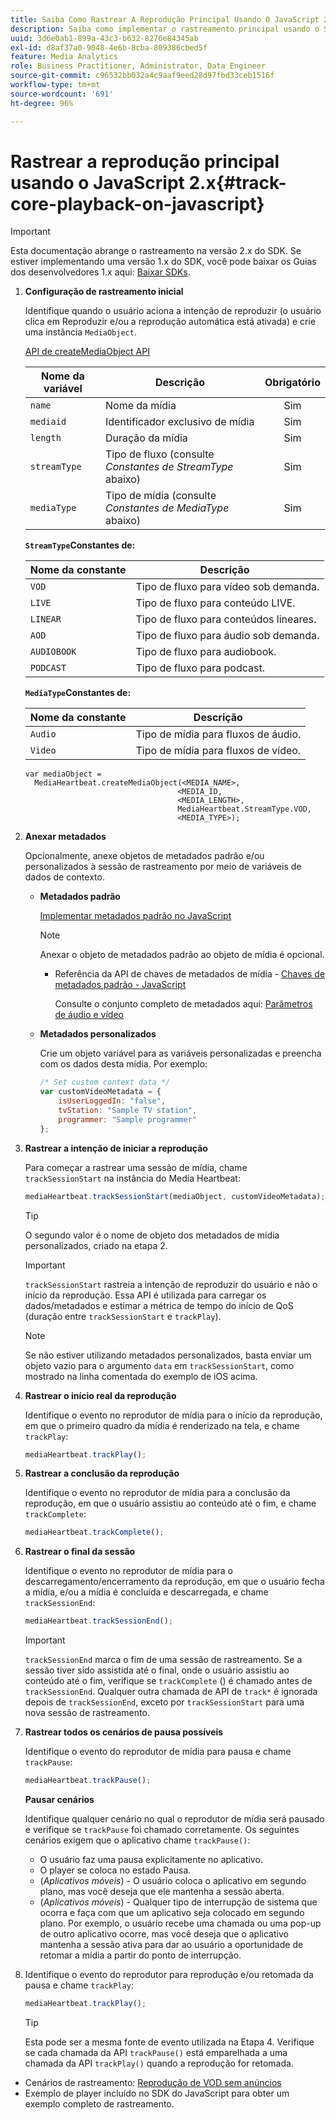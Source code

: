 ```yaml
---
title: Saiba Como Rastrear A Reprodução Principal Usando O JavaScript 2.x
description: Saiba como implementar o rastreamento principal usando o SDK do Media em um navegador com aplicativos JavaScript 2.x.
uuid: 3d6e0ab1-899a-43c3-b632-8276e84345ab
exl-id: d8af37a0-9048-4e6b-8cba-809386cbed5f
feature: Media Analytics
role: Business Practitioner, Administrator, Data Engineer
source-git-commit: c96532bb032a4c9aaf9eed28d97fbd33ceb1516f
workflow-type: tm+mt
source-wordcount: '691'
ht-degree: 96%

---
```


# Rastrear a reprodução principal usando o JavaScript 2.x{#track-core-playback-on-javascript}

>[!IMPORTANT]
>Esta documentação abrange o rastreamento na versão 2.x do SDK. Se estiver implementando uma versão 1.x do SDK, você pode baixar os Guias dos desenvolvedores 1.x aqui: [Baixar SDKs](/help/sdk-implement/download-sdks.md).

1. **Configuração de rastreamento inicial**

   Identifique quando o usuário aciona a intenção de reproduzir (o usuário clica em Reproduzir e/ou a reprodução automática está ativada) e crie uma instância `MediaObject`.

   [API de createMediaObject API](https://adobe-marketing-cloud.github.io/media-sdks/reference/javascript/MediaHeartbeat.html#.createMediaObject)

   | Nome da variável | Descrição | Obrigatório |
   | --- | --- | :---: |
   | `name` | Nome da mídia | Sim |
   | `mediaid` | Identificador exclusivo de mídia | Sim |
   | `length` | Duração da mídia | Sim |
   | `streamType` | Tipo de fluxo (consulte _Constantes de StreamType_ abaixo) | Sim |
   | `mediaType` | Tipo de mídia (consulte _Constantes de MediaType_ abaixo) | Sim |

   **`StreamType`Constantes de:**

   | Nome da constante | Descrição   |
   |---|---|
   | `VOD` | Tipo de fluxo para vídeo sob demanda. |
   | `LIVE` | Tipo de fluxo para conteúdo LIVE. |
   | `LINEAR` | Tipo de fluxo para conteúdos lineares. |
   | `AOD` | Tipo de fluxo para áudio sob demanda. |
   | `AUDIOBOOK` | Tipo de fluxo para audiobook. |
   | `PODCAST` | Tipo de fluxo para podcast. |

   **`MediaType`Constantes de:**

   | Nome da constante | Descrição |
   |---|---|
   | `Audio` | Tipo de mídia para fluxos de áudio. |
   | `Video` | Tipo de mídia para fluxos de vídeo. |

   ```
   var mediaObject =  
     MediaHeartbeat.createMediaObject(<MEDIA_NAME>,  
                                     <MEDIA_ID,  
                                     <MEDIA_LENGTH>,
                                     MediaHeartbeat.StreamType.VOD,
                                     <MEDIA_TYPE>);
   ```

1. **Anexar metadados**

   Opcionalmente, anexe objetos de metadados padrão e/ou personalizados à sessão de rastreamento por meio de variáveis de dados de contexto.

   * **Metadados padrão**

      [Implementar metadados padrão no JavaScript](/help/sdk-implement/track-av-playback/impl-std-metadata/impl-std-md-js/impl-std-metadata-js.md)

      >[!NOTE]
      >
      >Anexar o objeto de metadados padrão ao objeto de mídia é opcional.

      * Referência da API de chaves de metadados de mídia - [Chaves de metadados padrão - JavaScript](https://adobe-marketing-cloud.github.io/media-sdks/reference/javascript)

         Consulte o conjunto completo de metadados aqui: [Parâmetros de áudio e vídeo](/help/metrics-and-metadata/audio-video-parameters.md)
   * **Metadados personalizados**

      Crie um objeto variável para as variáveis personalizadas e preencha com os dados desta mídia. Por exemplo:

      ```js
      /* Set custom context data */
      var customVideoMetadata = {
          isUserLoggedIn: "false",
          tvStation: "Sample TV station",
          programmer: "Sample programmer"
      };
      ```


1. **Rastrear a intenção de iniciar a reprodução**

   Para começar a rastrear uma sessão de mídia, chame `trackSessionStart` na instância do Media Heartbeat:

   ```js
   mediaHeartbeat.trackSessionStart(mediaObject, customVideoMetadata);
   ```

   >[!TIP]
   >
   >O segundo valor é o nome de objeto dos metadados de mídia personalizados, criado na etapa 2.

   >[!IMPORTANT]
   >
   >`trackSessionStart` rastreia a intenção de reproduzir do usuário e não o início da reprodução. Essa API é utilizada para carregar os dados/metadados e estimar a métrica de tempo do início de QoS (duração entre `trackSessionStart` e `trackPlay`).

   >[!NOTE]
   >
   >Se não estiver utilizando metadados personalizados, basta enviar um objeto vazio para o argumento `data` em `trackSessionStart`, como mostrado na linha comentada do exemplo de iOS acima.

1. **Rastrear o início real da reprodução**

   Identifique o evento no reprodutor de mídia para o início da reprodução, em que o primeiro quadro da mídia é renderizado na tela, e chame `trackPlay`:

   ```js
   mediaHeartbeat.trackPlay();
   ```

1. **Rastrear a conclusão da reprodução**

   Identifique o evento no reprodutor de mídia para a conclusão da reprodução, em que o usuário assistiu ao conteúdo até o fim, e chame `trackComplete`:

   ```js
   mediaHeartbeat.trackComplete();
   ```

1. **Rastrear o final da sessão**

   Identifique o evento no reprodutor de mídia para o descarregamento/encerramento da reprodução, em que o usuário fecha a mídia, e/ou a mídia é concluída e descarregada, e chame `trackSessionEnd`:

   ```js
   mediaHeartbeat.trackSessionEnd();
   ```

   >[!IMPORTANT]
   >
   >`trackSessionEnd` marca o fim de uma sessão de rastreamento. Se a sessão tiver sido assistida até o final, onde o usuário assistiu ao conteúdo até o fim, verifique se `trackComplete` () é chamado antes de `trackSessionEnd`. Qualquer outra chamada de API de `track*` é ignorada depois de `trackSessionEnd`, exceto por `trackSessionStart` para uma nova sessão de rastreamento.

1. **Rastrear todos os cenários de pausa possíveis**

   Identifique o evento do reprodutor de mídia para pausa e chame `trackPause`:

   ```js
   mediaHeartbeat.trackPause();
   ```

   **Pausar cenários**

   Identifique qualquer cenário no qual o reprodutor de mídia será pausado e verifique se `trackPause` foi chamado corretamente. Os seguintes cenários exigem que o aplicativo chame `trackPause()`:

   * O usuário faz uma pausa explicitamente no aplicativo.
   * O player se coloca no estado Pausa.
   * (*Aplicativos móveis*) - O usuário coloca o aplicativo em segundo plano, mas você deseja que ele mantenha a sessão aberta.
   * (*Aplicativos móveis*) - Qualquer tipo de interrupção de sistema que ocorra e faça com que um aplicativo seja colocado em segundo plano. Por exemplo, o usuário recebe uma chamada ou uma pop-up de outro aplicativo ocorre, mas você deseja que o aplicativo mantenha a sessão ativa para dar ao usuário a oportunidade de retomar a mídia a partir do ponto de interrupção.

1. Identifique o evento do reprodutor para reprodução e/ou retomada da pausa e chame `trackPlay`:

   ```js
   mediaHeartbeat.trackPlay();
   ```

   >[!TIP]
   >
   >Esta pode ser a mesma fonte de evento utilizada na Etapa 4. Verifique se cada chamada da API `trackPause()` está emparelhada a uma chamada da API `trackPlay()` quando a reprodução for retomada.

* Cenários de rastreamento: [Reprodução de VOD sem anúncios](/help/sdk-implement/tracking-scenarios/vod-no-intrs-details.md)
* Exemplo de player incluído no SDK do JavaScript para obter um exemplo completo de rastreamento.
